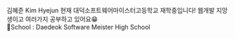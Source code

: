 김혜준 Kim Hyejun
현재 대덕소프트웨어마이스터고등학교 재학중입니다! 웹개발 지망생이고 여러가지 공부하고 있어요😁  
🏫School : Daedeok Software Meister High School  
